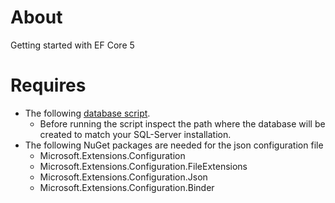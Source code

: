 # About

Getting started with EF Core 5

# Requires

- The following [database script](https://gist.github.com/karenpayneoregon/9bdf1a7d5310ac1d562b2326d79d6038).
  - Before running the script inspect the path where the database will be created to match your SQL-Server installation.
- The following NuGet packages are needed for the json configuration file
  - Microsoft.Extensions.Configuration
  - Microsoft.Extensions.Configuration.FileExtensions
  - Microsoft.Extensions.Configuration.Json
  - Microsoft.Extensions.Configuration.Binder

